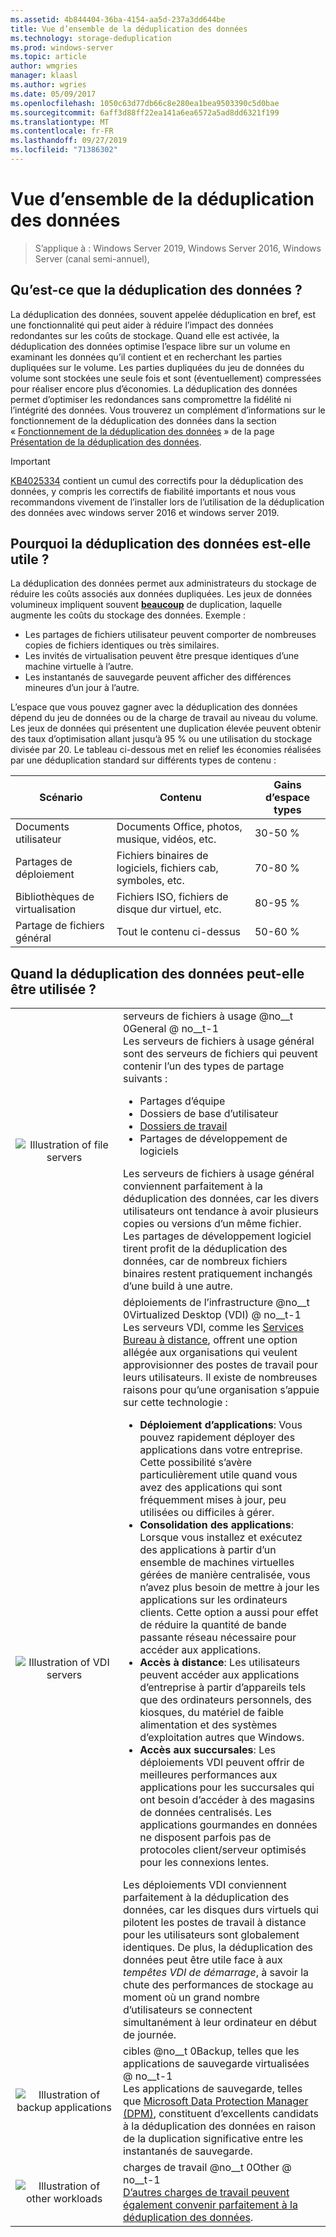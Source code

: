 ```yaml
---
ms.assetid: 4b844404-36ba-4154-aa5d-237a3dd644be
title: Vue d’ensemble de la déduplication des données
ms.technology: storage-deduplication
ms.prod: windows-server
ms.topic: article
author: wmgries
manager: klaasl
ms.author: wgries
ms.date: 05/09/2017
ms.openlocfilehash: 1050c63d77db66c8e280ea1bea9503390c5d0bae
ms.sourcegitcommit: 6aff3d88ff22ea141a6ea6572a5ad8dd6321f199
ms.translationtype: MT
ms.contentlocale: fr-FR
ms.lasthandoff: 09/27/2019
ms.locfileid: "71386302"
---
```

# <a name="data-deduplication-overview"></a>Vue d’ensemble de la déduplication des données

> S’applique à : Windows Server 2019, Windows Server 2016, Windows Server (canal semi-annuel), 

## <a name="what-is-dedup"></a>Qu’est-ce que la déduplication des données ?

La déduplication des données, souvent appelée déduplication en bref, est une fonctionnalité qui peut aider à réduire l’impact des données redondantes sur les coûts de stockage. Quand elle est activée, la déduplication des données optimise l’espace libre sur un volume en examinant les données qu’il contient et en recherchant les parties dupliquées sur le volume. Les parties dupliquées du jeu de données du volume sont stockées une seule fois et sont (éventuellement) compressées pour réaliser encore plus d’économies. La déduplication des données permet d’optimiser les redondances sans compromettre la fidélité ni l’intégrité des données. Vous trouverez un complément d’informations sur le fonctionnement de la déduplication des données dans la section « [Fonctionnement de la déduplication des données](understand.md#how-does-dedup-work) » de la page [Présentation de la déduplication des données](understand.md).

> [!Important]  
> [KB4025334](https://support.microsoft.com/kb/4025334) contient un cumul des correctifs pour la déduplication des données, y compris les correctifs de fiabilité importants et nous vous recommandons vivement de l’installer lors de l’utilisation de la déduplication des données avec windows server 2016 et windows server 2019.

## <a name="why-is-dedup-useful"></a>Pourquoi la déduplication des données est-elle utile ?

La déduplication des données permet aux administrateurs du stockage de réduire les coûts associés aux données dupliquées. Les jeux de données volumineux impliquent souvent **<u>beaucoup</u>** de duplication, laquelle augmente les coûts du stockage des données. Exemple :

- Les partages de fichiers utilisateur peuvent comporter de nombreuses copies de fichiers identiques ou très similaires.
- Les invités de virtualisation peuvent être presque identiques d’une machine virtuelle à l’autre.
- Les instantanés de sauvegarde peuvent afficher des différences mineures d’un jour à l’autre.

L’espace que vous pouvez gagner avec la déduplication des données dépend du jeu de données ou de la charge de travail au niveau du volume. Les jeux de données qui présentent une duplication élevée peuvent obtenir des taux d’optimisation allant jusqu’à 95 % ou une utilisation du stockage divisée par 20. Le tableau ci-dessous met en relief les économies réalisées par une déduplication standard sur différents types de contenu :

| Scénario       | Contenu                                        | Gains d’espace types |
|----------------|------------------------------------------------|-----------------------|
| Documents utilisateur | Documents Office, photos, musique, vidéos, etc.  | 30-50 %                |
| Partages de déploiement | Fichiers binaires de logiciels, fichiers cab, symboles, etc. | 70-80 %                |
| Bibliothèques de virtualisation | Fichiers ISO, fichiers de disque dur virtuel, etc.  | 80-95 %                |
| Partage de fichiers général | Tout le contenu ci-dessus                           | 50-60 %                |

## <a id="when-can-dedup-be-used"></a>Quand la déduplication des données peut-elle être utilisée ?  
<table>
    <tbody>
        <tr>
            <td style="text-align:center;min-width:150px;vertical-align:center;"><img src="media/overview-clustered-gpfs.png" alt="Illustration of file servers" /></td>
            <td style="vertical-align:top">serveurs de fichiers à usage @no__t 0General @ no__t-1<br />
Les serveurs de fichiers à usage général sont des serveurs de fichiers qui peuvent contenir l’un des types de partage suivants : <ul>
                    <li>Partages d’équipe</li>
                    <li>Dossiers de base d’utilisateur</li>
                    <li><a href="https://technet.microsoft.com/library/dn265974.aspx">Dossiers de travail</a></li>
                    <li>Partages de développement de logiciels</li>
                </ul>
Les serveurs de fichiers à usage général conviennent parfaitement à la déduplication des données, car les divers utilisateurs ont tendance à avoir plusieurs copies ou versions d’un même fichier. Les partages de développement logiciel tirent profit de la déduplication des données, car de nombreux fichiers binaires restent pratiquement inchangés d’une build à une autre. 
            </td>
        </tr>
        <tr>
            <td style="text-align:center;min-width:150px;vertical-align:center;"><img src="media/overview-vdi.png" alt="Illustration of VDI servers" /></td>
            <td style="vertical-align:top">déploiements de l’infrastructure @no__t 0Virtualized Desktop (VDI) @ no__t-1<br />
Les serveurs VDI, comme les <a href="https://technet.microsoft.com/library/cc725560.aspx">Services Bureau à distance</a>, offrent une option allégée aux organisations qui veulent approvisionner des postes de travail pour leurs utilisateurs. Il existe de nombreuses raisons pour qu’une organisation s’appuie sur cette technologie : <ul>
                    <li><b>Déploiement d’applications</b>: Vous pouvez rapidement déployer des applications dans votre entreprise. Cette possibilité s’avère particulièrement utile quand vous avez des applications qui sont fréquemment mises à jour, peu utilisées ou difficiles à gérer.</li>
                    <li><b>Consolidation des applications</b>: Lorsque vous installez et exécutez des applications à partir d’un ensemble de machines virtuelles gérées de manière centralisée, vous n’avez plus besoin de mettre à jour les applications sur les ordinateurs clients. Cette option a aussi pour effet de réduire la quantité de bande passante réseau nécessaire pour accéder aux applications.</li>
                    <li><b>Accès à distance</b>: Les utilisateurs peuvent accéder aux applications d’entreprise à partir d’appareils tels que des ordinateurs personnels, des kiosques, du matériel de faible alimentation et des systèmes d’exploitation autres que Windows.</li>
                    <li><b>Accès aux succursales</b>: Les déploiements VDI peuvent offrir de meilleures performances aux applications pour les succursales qui ont besoin d’accéder à des magasins de données centralisés. Les applications gourmandes en données ne disposent parfois pas de protocoles client/serveur optimisés pour les connexions lentes.</li>
                </ul>
Les déploiements VDI conviennent parfaitement à la déduplication des données, car les disques durs virtuels qui pilotent les postes de travail à distance pour les utilisateurs sont globalement identiques. De plus, la déduplication des données peut être utile face à aux <em>tempêtes VDI de démarrage</em>, à savoir la chute des performances de stockage au moment où un grand nombre d’utilisateurs se connectent simultanément à leur ordinateur en début de journée.
            </td>
        </tr>
        <tr>
            <td style="text-align:center;min-width:150px;vertical-align:center;"><img src="media/overview-backup.png" alt="Illustration of backup applications" /></td>
            <td style="vertical-align:top">cibles @no__t 0Backup, telles que les applications de sauvegarde virtualisées @ no__t-1<br />
Les applications de sauvegarde, telles que <a href="https://technet.microsoft.com/library/hh758173.aspx">Microsoft Data Protection Manager (DPM)</a>, constituent d’excellents candidats à la déduplication des données en raison de la duplication significative entre les instantanés de sauvegarde.
            </td>
        </tr>
        <tr>
            <td style="text-align:center;min-width:150px;vertical-align:center;"><img src="media/overview-other.png" alt="Illustration of other workloads" /></td>
            <td style="vertical-align:top">charges de travail @no__t 0Other @ no__t-1<br />
                <a href="install-enable.md#enable-dedup-candidate-workloads" data-raw-source="[Other workloads may also be excellent candidates for Data Deduplication](install-enable.md#enable-dedup-candidate-workloads)">D’autres charges de travail peuvent également convenir parfaitement à la déduplication des données</a>.
            </td>
        </tr>
    </tbody>
</table>
